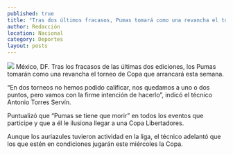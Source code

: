 ```yaml
---
published: true
title: "Tras dos últimos fracasos, Pumas tomará como una revancha el torneo de Copa: Torres Servín"
author: Redacción
location: Nacional
category: Deportes
layout: posts
---
```


![](http://i.imgur.com/k9MLCcGm.jpg)
México, DF. Tras los fracasos de las últimas dos ediciones, los Pumas tomarán como una revancha el torneo de Copa que arrancará esta semana.

“En dos torneos no hemos podido calificar, nos quedamos a uno o dos puntos, pero vamos con la firme intención de hacerlo”, indicó el técnico Antonio Torres Servín.

Puntualizó que “Pumas se tiene que morir” en todos los eventos que participe y que a él le ilusiona llegar a una Copa Libertadores.

Aunque los auriazules tuvieron actividad en la liga, el técnico adelantó que los que estén en condiciones jugarán este miércoles la Copa.
